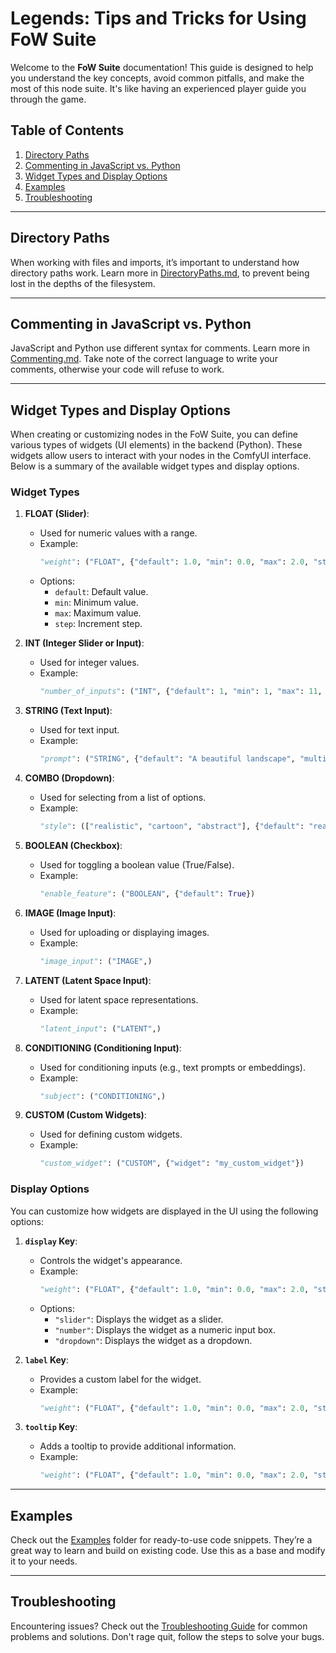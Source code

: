 # Legends: Tips and Tricks for Using FoW Suite

Welcome to the **FoW Suite** documentation! This guide is designed to help you understand the key concepts, avoid common pitfalls, and make the most of this node suite. It's like having an experienced player guide you through the game.

## Table of Contents

1. [Directory Paths](#directory-paths)
2. [Commenting in JavaScript vs. Python](#commenting)
3. [Widget Types and Display Options](#widget-types-and-display-options)
4. [Examples](#examples)
5. [Troubleshooting](#troubleshooting)

---

## Directory Paths
When working with files and imports, it’s important to understand how directory paths work. Learn more in [DirectoryPaths.md](DirectoryPaths.md), to prevent being lost in the depths of the filesystem.

---

## Commenting in JavaScript vs. Python
JavaScript and Python use different syntax for comments. Learn more in [Commenting.md](Commenting.md). Take note of the correct language to write your comments, otherwise your code will refuse to work.

---

## Widget Types and Display Options
When creating or customizing nodes in the FoW Suite, you can define various types of widgets (UI elements) in the backend (Python). These widgets allow users to interact with your nodes in the ComfyUI interface. Below is a summary of the available widget types and display options.

### Widget Types
1. **FLOAT (Slider)**:
   - Used for numeric values with a range.
   - Example:
     ```python
     "weight": ("FLOAT", {"default": 1.0, "min": 0.0, "max": 2.0, "step": 0.05})
     ```
   - Options:
     - `default`: Default value.
     - `min`: Minimum value.
     - `max`: Maximum value.
     - `step`: Increment step.

2. **INT (Integer Slider or Input)**:
   - Used for integer values.
   - Example:
     ```python
     "number_of_inputs": ("INT", {"default": 1, "min": 1, "max": 11, "step": 1})
     ```

3. **STRING (Text Input)**:
   - Used for text input.
   - Example:
     ```python
     "prompt": ("STRING", {"default": "A beautiful landscape", "multiline": True})
     ```

4. **COMBO (Dropdown)**:
   - Used for selecting from a list of options.
   - Example:
     ```python
     "style": (["realistic", "cartoon", "abstract"], {"default": "realistic"})
     ```

5. **BOOLEAN (Checkbox)**:
   - Used for toggling a boolean value (True/False).
   - Example:
     ```python
     "enable_feature": ("BOOLEAN", {"default": True})
     ```

6. **IMAGE (Image Input)**:
   - Used for uploading or displaying images.
   - Example:
     ```python
     "image_input": ("IMAGE",)
     ```

7. **LATENT (Latent Space Input)**:
   - Used for latent space representations.
   - Example:
     ```python
     "latent_input": ("LATENT",)
     ```

8. **CONDITIONING (Conditioning Input)**:
   - Used for conditioning inputs (e.g., text prompts or embeddings).
   - Example:
     ```python
     "subject": ("CONDITIONING",)
     ```

9. **CUSTOM (Custom Widgets)**:
   - Used for defining custom widgets.
   - Example:
     ```python
     "custom_widget": ("CUSTOM", {"widget": "my_custom_widget"})
     ```

### Display Options
You can customize how widgets are displayed in the UI using the following options:

1. **`display` Key**:
   - Controls the widget's appearance.
   - Example:
     ```python
     "weight": ("FLOAT", {"default": 1.0, "min": 0.0, "max": 2.0, "step": 0.05, "display": "slider"})
     ```
   - Options:
     - `"slider"`: Displays the widget as a slider.
     - `"number"`: Displays the widget as a numeric input box.
     - `"dropdown"`: Displays the widget as a dropdown.

2. **`label` Key**:
   - Provides a custom label for the widget.
   - Example:
     ```python
     "weight": ("FLOAT", {"default": 1.0, "min": 0.0, "max": 2.0, "step": 0.05, "label": "Subject Weight"})
     ```

3. **`tooltip` Key**:
   - Adds a tooltip to provide additional information.
   - Example:
     ```python
     "weight": ("FLOAT", {"default": 1.0, "min": 0.0, "max": 2.0, "step": 0.05, "tooltip": "Adjust the weight of the subject conditioning."})
     ```

---

## Examples
Check out the [Examples](Examples/) folder for ready-to-use code snippets. They’re a great way to learn and build on existing code. Use this as a base and modify it to your needs.

---

## Troubleshooting
Encountering issues? Check out the [Troubleshooting Guide](Troubleshooting.md) for common problems and solutions. Don't rage quit, follow the steps to solve your bugs.